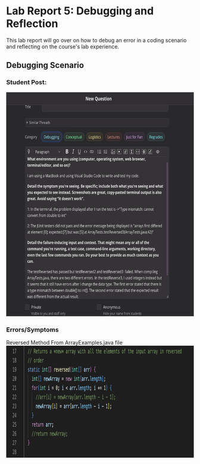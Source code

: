 # Lab Report 5: Debugging and Reflection 
This lab report will go over on how to debug an error in a coding scenario and reflecting on the course's lab experience. 

## Debugging Scenario
### Student Post: 
<img src="thread.png" width="650" height="600"/>

### Errors/Symptoms 
Reversed Method From ArrayExamples.java file <br />
<img src="method.png" width="680" height="300"/>

